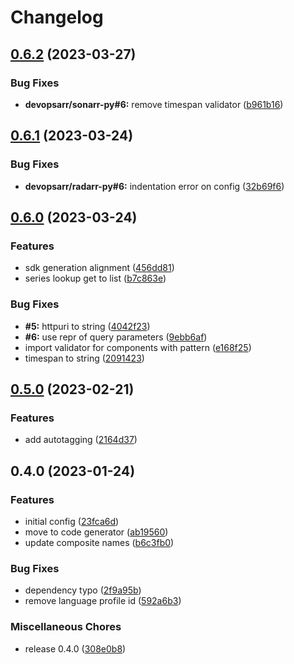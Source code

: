 # Changelog

## [0.6.2](https://github.com/devopsarr/sonarr-py/compare/v0.6.1...v0.6.2) (2023-03-27)


### Bug Fixes

* **devopsarr/sonarr-py#6:** remove timespan validator ([b961b16](https://github.com/devopsarr/sonarr-py/commit/b961b164f5dd5bda958db6b0102d439c09bb1dea))

## [0.6.1](https://github.com/devopsarr/sonarr-py/compare/v0.6.0...v0.6.1) (2023-03-24)


### Bug Fixes

* **devopsarr/radarr-py#6:** indentation error on config ([32b69f6](https://github.com/devopsarr/sonarr-py/commit/32b69f6819c24b19d1ff6c26fa6ab539676f9a6b))

## [0.6.0](https://github.com/devopsarr/sonarr-py/compare/v0.5.0...v0.6.0) (2023-03-24)


### Features

* sdk generation alignment ([456dd81](https://github.com/devopsarr/sonarr-py/commit/456dd81ec9935886201efa9ca876b31db6fc5cc5))
* series lookup get to list ([b7c863e](https://github.com/devopsarr/sonarr-py/commit/b7c863e80d66e407fb98ad1557b7c97108618f28))


### Bug Fixes

* **#5:** httpuri to string ([4042f23](https://github.com/devopsarr/sonarr-py/commit/4042f237b3532aea2f75cdc1d7e3be4215d3f7b5))
* **#6:** use repr of query parameters ([9ebb6af](https://github.com/devopsarr/sonarr-py/commit/9ebb6afaae82678681e92f4ec89920ca0a561b8c))
* import validator for components with pattern ([e168f25](https://github.com/devopsarr/sonarr-py/commit/e168f2569b27c8c2bf333e931d9b4468d6aabcc3))
* timespan to string ([2091423](https://github.com/devopsarr/sonarr-py/commit/20914237b8aaf2e971772e26edecf8c20893db9a))

## [0.5.0](https://github.com/devopsarr/sonarr-py/compare/v0.4.0...v0.5.0) (2023-02-21)


### Features

* add autotagging ([2164d37](https://github.com/devopsarr/sonarr-py/commit/2164d3798cbc25841b2272645caf20df881d8bcb))

## 0.4.0 (2023-01-24)


### Features

* initial config ([23fca6d](https://github.com/devopsarr/sonarr-py/commit/23fca6d0fa7938969d8cf29c4eea644d78feee1b))
* move to code generator ([ab19560](https://github.com/devopsarr/sonarr-py/commit/ab195605852b04816dc03d5b7b1564abb9e1613f))
* update composite names ([b6c3fb0](https://github.com/devopsarr/sonarr-py/commit/b6c3fb0a81a51b9e42b6e2972f0e6049a225c097))


### Bug Fixes

* dependency typo ([2f9a95b](https://github.com/devopsarr/sonarr-py/commit/2f9a95ba8308aadbe3152be5038ee6a0ad06a94f))
* remove language profile id ([592a6b3](https://github.com/devopsarr/sonarr-py/commit/592a6b397967df120882ec83dd3317e5efeff0d5))


### Miscellaneous Chores

* release 0.4.0 ([308e0b8](https://github.com/devopsarr/sonarr-py/commit/308e0b81a95186d76bc7d540afdee201fc21a1bb))
